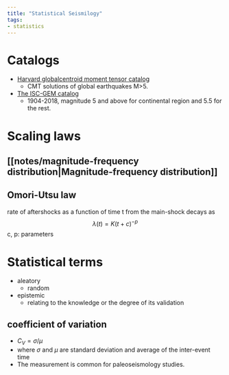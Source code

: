 ```yaml
---
title: "Statistical Seismilogy"
tags:
- statistics
---
```


# Catalogs
- [Harvard globalcentroid moment tensor catalog](https://www.globalcmt.org)
    - CMT solutions of global earthquakes M>5.
- [The ISC-GEM catalog](https://www.globalcmt.org) 
    - 1904-2018, magnitude 5 and above for continental region and 5.5 for the rest.

# Scaling laws

## [[notes/magnitude-frequency distribution|Magnitude-frequency distribution]]

## Omori-Utsu law
rate of aftershocks as a function of time t from the main-shock decays as $$\lambda(t)=K(t+c)^{-p}$$c, p: parameters

# Statistical terms
- aleatory
	- random
- epistemic
	- relating to the knowledge or the degree of its validation

## coefficient of variation
- $C_V=\sigma/\mu$
- where $\sigma$ and $\mu$ are standard deviation and average of the inter-event time
- The measurement is common for paleoseismology studies.